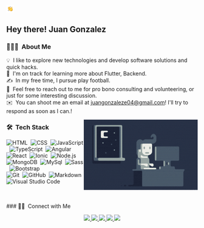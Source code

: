 <img src="./assets/Hand Wave.gif" width="20" height="20">&nbsp; <h2>Hey there! Juan Gonzalez</h2>

<!-- ## 👋 &nbsp;Hey there! I'm Aditya -->

### 👨🏻‍💻 &nbsp;About Me

💡 &nbsp;I like to explore new technologies and develop software solutions and quick hacks.\
🌱 &nbsp;I'm on track for learning more about Flutter, Backend.\
✍️ &nbsp;In my free time, I pursue play football.\
💬 &nbsp;Feel free to reach out to me for pro bono consulting and volunteering, or just for some interesting discussion.\
✉️ &nbsp;You can shoot me an email at juangonzaleze04@gmail.com! I'll try to respond as soon as I can.\!

<img alt="Night Coding" src="./assets/Night-Coding.gif" align="right"/>

### 🛠 &nbsp;Tech Stack

![HTML](https://img.shields.io/badge/-HTML-05122A?style=flat&logo=HTML5)&nbsp;
![CSS](https://img.shields.io/badge/-CSS-05122A?style=flat&logo=CSS3&logoColor=1572B6)&nbsp;
![JavaScript](https://img.shields.io/badge/-JavaScript-05122A?style=flat&logo=javascript)&nbsp;
![TypeScript](https://img.shields.io/badge/-Typescript-05122A?style=flat&logo=typescript)&nbsp;
![Angular](https://img.shields.io/badge/-Angular-05122A?style=flat&logo=angular)&nbsp;
![React](https://img.shields.io/badge/-React-05122A?style=flat&logo=react)&nbsp;
![Ionic](https://img.shields.io/badge/-Ionic-05122A?style=flat&logo=ionic)&nbsp;
![Node.js](https://img.shields.io/badge/-Node.js-05122A?style=flat&logo=node.js)&nbsp;
![MongoDB](https://img.shields.io/badge/-MongoDB-05122A?style=flat&logo=mongodb)&nbsp;
![MySql](https://img.shields.io/badge/-MySql-05122A?style=flat&logo=mysql)&nbsp;
![Sass](https://img.shields.io/badge/-Sass-05122A?style=flat&logo=sass)&nbsp;
![Bootstrap](https://img.shields.io/badge/-Bootstrap-05122A?style=flat&logo=bootstrap&logoColor=563D7C)\
![Git](https://img.shields.io/badge/-Git-05122A?style=flat&logo=git)&nbsp;
![GitHub](https://img.shields.io/badge/-GitHub-05122A?style=flat&logo=github)&nbsp;
![Markdown](https://img.shields.io/badge/-Markdown-05122A?style=flat&logo=markdown)\
![Visual Studio Code](https://img.shields.io/badge/-Visual%20Studio%20Code-05122A?style=flat&logo=visual-studio-code&logoColor=007ACC)&nbsp;

<br>
<br>
### 🤝🏻 &nbsp;Connect with Me

<p align="center">
    <a href="https://juangonzaleze.netlify.app/" target="_blank">
        <img src="https://img.shields.io/badge/-juangonzaleze.netlify.app-3423A6?style=flat&logo=Google-Chrome&logoColor=white"/>
    </a>
    <a href="https://www.linkedin.com/in/juan-gonzalez-a77b93158/8" target="_blank">
        <img src="https://img.shields.io/badge/-Juan%20Gonzalez-0077B5?style=flat&logo=Linkedin&logoColor=white"/>
    </a>
    <a href="mailto:juangonzaleze04@gmail.com" target="_blank">
        <img src="https://img.shields.io/badge/-juangonzaleze04@gmail.com-D14836?style=flat&logo=Gmail&logoColor=white"/>
    </a>
    <a href="https://instagram.com/juangonzaleze" target="_blank">
        <img src="https://img.shields.io/badge/-@juangonzaleze-E4405F?style=flat&logo=Instagram&logoColor=white"/>
    </a>
    <a href="https://facebook.com/765667497" target="_blank">
        <img src="https://img.shields.io/badge/-@765667497-1877F2?style=flat&logo=Facebook&logoColor=white"/>
    </a>
</p>
